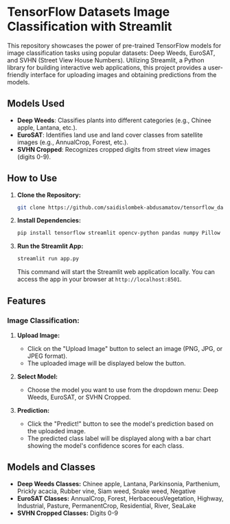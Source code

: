 # TensorFlow Datasets Image Classification with Streamlit

This repository showcases the power of pre-trained TensorFlow models for image classification tasks using popular datasets: Deep Weeds, EuroSAT, and SVHN (Street View House Numbers). Utilizing Streamlit, a Python library for building interactive web applications, this project provides a user-friendly interface for uploading images and obtaining predictions from the models.

## Models Used

- **Deep Weeds**: Classifies plants into different categories (e.g., Chinee apple, Lantana, etc.).
- **EuroSAT**: Identifies land use and land cover classes from satellite images (e.g., AnnualCrop, Forest, etc.).
- **SVHN Cropped**: Recognizes cropped digits from street view images (digits 0-9).

## How to Use

1. **Clone the Repository:**

   ```bash
   git clone https://github.com/saidislombek-abdusamatov/tensorflow_datasets.git
   ```

2. **Install Dependencies:**

   ```bash
   pip install tensorflow streamlit opencv-python pandas numpy Pillow
   ```

3. **Run the Streamlit App:**

   ```bash
   streamlit run app.py
   ```

   This command will start the Streamlit web application locally. You can access the app in your browser at `http://localhost:8501`.

## Features

### Image Classification:

1. **Upload Image:**
   - Click on the "Upload Image" button to select an image (PNG, JPG, or JPEG format).
   - The uploaded image will be displayed below the button.

2. **Select Model:**
   - Choose the model you want to use from the dropdown menu: Deep Weeds, EuroSAT, or SVHN Cropped.

3. **Prediction:**
   - Click the "Predict!" button to see the model's prediction based on the uploaded image.
   - The predicted class label will be displayed along with a bar chart showing the model's confidence scores for each class.

## Models and Classes

- **Deep Weeds Classes:** Chinee apple, Lantana, Parkinsonia, Parthenium, Prickly acacia, Rubber vine, Siam weed, Snake weed, Negative
- **EuroSAT Classes:** AnnualCrop, Forest, HerbaceousVegetation, Highway, Industrial, Pasture, PermanentCrop, Residential, River, SeaLake
- **SVHN Cropped Classes:** Digits 0-9
